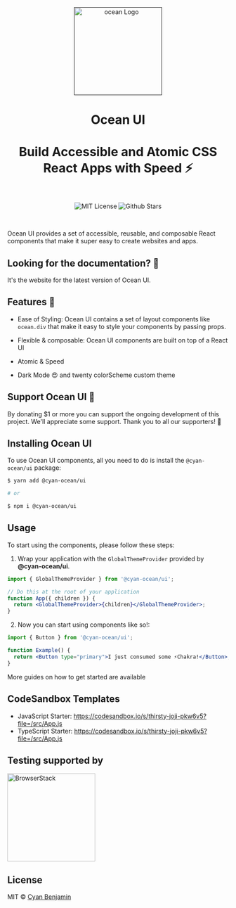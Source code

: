 <div align="center">
  <a href="" target="_blank">
    <img alt="ocean Logo" width="200" src="https://p9-juejin.byteimg.com/tos-cn-i-k3u1fbpfcp/d9a8cef008104ed38ced7a3a3e7bee72~tplv-k3u1fbpfcp-watermark.image?"/>
  </a>
</div>

<div align="center">
  <h1>Ocean UI</h1>
</div>

<h1 align="center">Build Accessible and Atomic CSS React Apps with Speed ⚡️</h1>
<br>

<p align="center">
  <img alt="MIT License" src="https://img.shields.io/badge/license-MIT-blue.svg" />
  <img alt="Github Stars" src="https://img.shields.io/github/stars/ocean" />
 
</p>

<br />

Ocean UI provides a set of accessible, reusable, and composable React
components that make it super easy to create websites and apps.

## Looking for the documentation? 📝

It's the website for the latest version of Ocean UI.

## Features 🚀

- Ease of Styling: Ocean UI contains a set of layout components like `ocean.div` that make it easy to style your components by passing props.

- Flexible & composable: Ocean UI components are built on top of a React UI
- Atomic & Speed
- Dark Mode 😍 and twenty colorScheme custom theme

## Support Ocean UI 💖

By donating \$1 or more you can support the ongoing development of this project.
We'll appreciate some support. Thank you to all our supporters! 🙏

## Installing Ocean UI

To use Ocean UI components, all you need to do is install the
`@cyan-ocean/ui` package:

```sh
$ yarn add @cyan-ocean/ui

# or

$ npm i @cyan-ocean/ui
```

## Usage

To start using the components, please follow these steps:

1. Wrap your application with the `GlobalThemeProvider` provided by
   **@cyan-ocean/ui**.

```jsx
import { GlobalThemeProvider } from '@cyan-ocean/ui';

// Do this at the root of your application
function App({ children }) {
  return <GlobalThemeProvider>{children}</GlobalThemeProvider>;
}
```

2. Now you can start using components like so!:

```jsx
import { Button } from '@cyan-ocean/ui';

function Example() {
  return <Button type="primary">I just consumed some ⚡️Chakra!</Button>;
}
```

More guides on how to get started are available

## CodeSandbox Templates

- JavaScript Starter: https://codesandbox.io/s/thirsty-joji-pkw6v5?file=/src/App.js
- TypeScript Starter: https://codesandbox.io/s/thirsty-joji-pkw6v5?file=/src/App.js

## Testing supported by

<img width="200" src="https://i.imgur.com/eeuDARI.png" alt="BrowserStack"/>

## License

MIT © [Cyan Benjamin](https://github.com/Ryan-eng-del)
